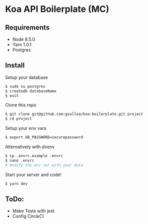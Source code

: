 # Koa API Boilerplate (MC)

## Requirements
- Node 8.5.0
- Yarn 1.0.1
- Postgres

## Install

Setup your database
```sh
$ sudo su postgres
$ createdb databaseName
$ exit
```

Clone this repo
```sh
$ git clone git@github.com:gsulloa/koa-boilerplate.git project
$ cd project
```

Setup your env vars
```sh
$ export DB_PASSWORD=securepassword
```
Alternatively with direnv
```sh
$ cp .envrc.example .envrc
$ nano .envrc
# modify the env var with your data
```

Start your server and code!
```sh
$ yarn dev
```

## ToDo:

- Make Tests with jest
- Config CircleCI
